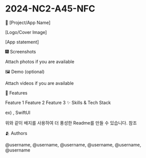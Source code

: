 # 2024-NC2-A45-NFC
📱 [Project/App Name]

[Logo/Cover Image]

[App statement]

🎆 Screenshots

Attach photos if you are available

🖼️ Demo (optional)

Attach videos if you are available

📌 Features

Feature 1
Feature 2
Feature 3
✨ Skills & Tech Stack

ex) , SwiftUI

위와 같이 배지를 사용하여 더 풍성한 Readme를 만들 수 있습니다. 참조

🫂 Authors

@username, @username, @username, @username, @username, @username
